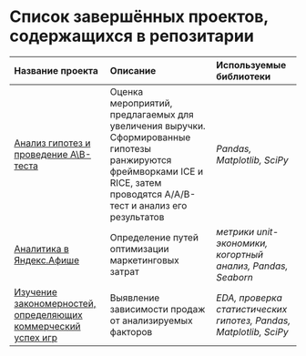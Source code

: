 # Список завершённых проектов, содержащихся в репозитарии


| Название проекта | Описание | Используемые библиотеки | 
| :---------------------- | :---------------------- | :---------------------- |
| [Анализ гипотез и проведение A\B-теста](ab_test) | Оценка мероприятий, предлагаемых для увеличения выручки. Сформированные гипотезы ранжируются фреймворками ICE и RICE, затем проводятся A/A/B-тест и анализ его результатов| *Pandas, Matplotlib, SciPy* |
| [Аналитика в Яндекс.Афише](ltv_cac) | Определение путей оптимизации маркетинговых затрат| *метрики unit-экономики, когортный анализ, Pandas, Seaborn* |
| [Изучение закономерностей, определяющих коммерческий успех игр](eda_games) | Выявление зависимости продаж от анализируемых факторов| *EDA, проверка статистических гипотез, Pandas, Matplotlib, SciPy* |
